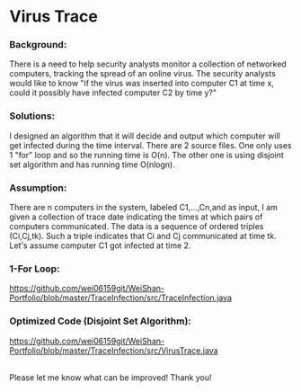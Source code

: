 # Virus Trace
### Background: 
There is a need to help security analysts monitor a collection of networked computers, tracking the spread of an online virus. 
The security analysts would like to know "if the virus was inserted into computer C1 at time x, could it possibly have infected computer C2 by time y?"
### Solutions: 
I designed an algorithm that it will decide and output which computer will get infected during the time interval. There are 2 source files. 
One only uses 1 "for" loop and so the running time is O(n). The other one is using disjoint set algorithm and has running time O(nlogn).

### Assumption:
There are n computers in the system, labeled C1,...,Cn,and as input, I am given a collection of trace date indicating the times at which pairs of computers communicated.
The data is a sequence of ordered triples (Ci,Cj,tk). Such a triple indicates that Ci and Cj communicated at time tk.
Let's assume computer C1 got infected at time 2. 

### 1-For Loop:
https://github.com/wei06159git/WeiShan-Portfolio/blob/master/TraceInfection/src/TraceInfection.java
### Optimized Code (Disjoint Set Algorithm):
https://github.com/wei06159git/WeiShan-Portfolio/blob/master/TraceInfection/src/VirusTrace.java




<br>Please let me know what can be improved! Thank you!</br>
